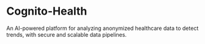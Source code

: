 # Cognito-Health
An AI-powered platform for analyzing anonymized healthcare data to detect trends, with secure and scalable data pipelines.
